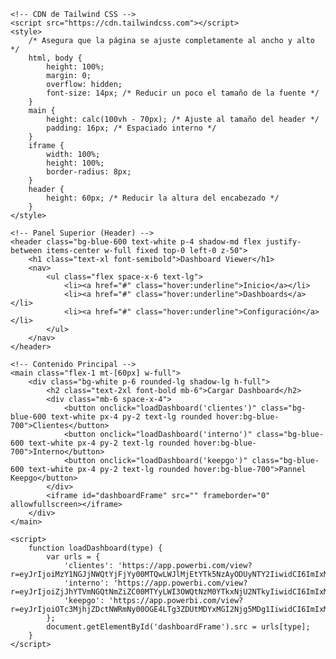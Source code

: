 <!DOCTYPE html>
<html lang="es">
<head>
    <meta charset="UTF-8">
    <meta name="viewport" content="width=device-width, initial-scale=1.0">
    <title>Dashboard Viewer</title>

    <!-- CDN de Tailwind CSS -->
    <script src="https://cdn.tailwindcss.com"></script>
    <style>
        /* Asegura que la página se ajuste completamente al ancho y alto */
        html, body {
            height: 100%;
            margin: 0;
            overflow: hidden;
            font-size: 14px; /* Reducir un poco el tamaño de la fuente */
        }
        main {
            height: calc(100vh - 70px); /* Ajuste al tamaño del header */
            padding: 16px; /* Espaciado interno */
        }
        iframe {
            width: 100%;
            height: 100%;
            border-radius: 8px;
        }
        header {
            height: 60px; /* Reducir la altura del encabezado */
        }
    </style>
</head>
<body class="bg-gray-100 flex flex-col">

    <!-- Panel Superior (Header) -->
    <header class="bg-blue-600 text-white p-4 shadow-md flex justify-between items-center w-full fixed top-0 left-0 z-50">
        <h1 class="text-xl font-semibold">Dashboard Viewer</h1>
        <nav>
            <ul class="flex space-x-6 text-lg">
                <li><a href="#" class="hover:underline">Inicio</a></li>
                <li><a href="#" class="hover:underline">Dashboards</a></li>
                <li><a href="#" class="hover:underline">Configuración</a></li>
            </ul>
        </nav>
    </header>

    <!-- Contenido Principal -->
    <main class="flex-1 mt-[60px] w-full">
        <div class="bg-white p-6 rounded-lg shadow-lg h-full">
            <h2 class="text-2xl font-bold mb-6">Cargar Dashboard</h2>
            <div class="mb-6 space-x-4">
                <button onclick="loadDashboard('clientes')" class="bg-blue-600 text-white px-4 py-2 text-lg rounded hover:bg-blue-700">Clientes</button>
                <button onclick="loadDashboard('interno')" class="bg-blue-600 text-white px-4 py-2 text-lg rounded hover:bg-blue-700">Interno</button>
                <button onclick="loadDashboard('keepgo')" class="bg-blue-600 text-white px-4 py-2 text-lg rounded hover:bg-blue-700">Pannel Keepgo</button>
            </div>
            <iframe id="dashboardFrame" src="" frameborder="0" allowfullscreen></iframe>
        </div>
    </main>

    <script>
        function loadDashboard(type) {
            var urls = {
                'clientes': 'https://app.powerbi.com/view?r=eyJrIjoiMzY1NGJjNWQtYjFjYy00MTQwLWJlMjEtYTk5NzAyODUyNTY2IiwidCI6ImIxM2NlNGM5LTJiZTYtNDg0NC04Y2Q5LTYwOTcyMGFmYWY5YiJ9',
                'interno': 'https://app.powerbi.com/view?r=eyJrIjoiZjJhYTVmNGQtNmZiZC00MTYyLWI3OWQtNzM0YTkxNjU2NTkyIiwidCI6ImIxM2NlNGM5LTJiZTYtNDg0NC04Y2Q5LTYwOTcyMGFmYWY5YiJ9',
                'keepgo': 'https://app.powerbi.com/view?r=eyJrIjoiOTc3MjhjZDctNWRmNy00OGE4LTg3ZDUtMDYxMGI2Njg5MDg1IiwidCI6ImIxM2NlNGM5LTJiZTYtNDg0NC04Y2Q5LTYwOTcyMGFmYWY5YiJ9'
            };
            document.getElementById('dashboardFrame').src = urls[type];
        }
    </script>

</body>
</html>
